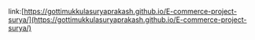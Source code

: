link:[https://gottimukkulasuryaprakash.github.io/E-commerce-project-surya/](https://gottimukkulasuryaprakash.github.io/E-commerce-project-surya/)
